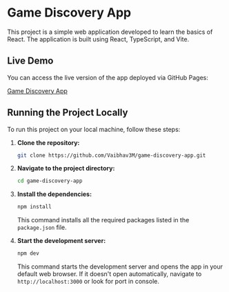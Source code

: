 # Game Discovery App

This project is a simple web application developed to learn the basics of React. The application is built using React, TypeScript, and Vite.

## Live Demo

You can access the live version of the app deployed via GitHub Pages:

[Game Discovery App](http://www.vaibhavmalhotra.com/game-discovery-app/)

## Running the Project Locally

To run this project on your local machine, follow these steps:

1. **Clone the repository:**

   ```bash
   git clone https://github.com/Vaibhav3M/game-discovery-app.git
   ```

2. **Navigate to the project directory:**

   ```bash
   cd game-discovery-app
   ```

3. **Install the dependencies:**

   ```bash
   npm install
   ```

   This command installs all the required packages listed in the `package.json` file.

4. **Start the development server:**

   ```bash
   npm dev
   ```

   This command starts the development server and opens the app in your default web browser. If it doesn't open automatically, navigate to `http://localhost:3000` or look for port in console.

